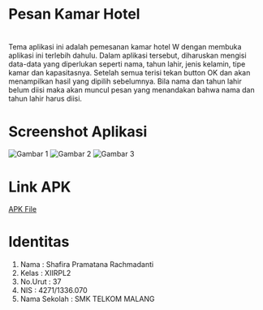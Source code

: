 # Pesan Kamar Hotel <h1> 

Tema aplikasi ini adalah pemesanan kamar hotel W dengan membuka aplikasi ini terlebih dahulu. Dalam aplikasi tersebut, diharuskan mengisi data-data yang diperlukan seperti nama, tahun lahir, jenis kelamin, tipe kamar dan kapasitasnya. Setelah semua terisi tekan button OK dan akan menampilkan hasil yang dipilih sebelumnya. Bila nama dan tahun lahir belum diisi maka akan muncul pesan yang menandakan bahwa nama dan tahun lahir harus diisi.

# Screenshot Aplikasi

![Gambar 1](http://imageshack.com/a/img924/8374/r1UnvR.jpg)
![Gambar 2](http://imageshack.com/a/img923/4249/NFeoc5.jpg)
![Gambar 3](http://imageshack.com/a/img922/6434/L72wJJ.jpg)

# Link APK
[APK File](https://drive.google.com/file/d/0Byh6Ql0UsSCUV3dadTFuVjBDTVU/view?usp=sharing)

# Identitas
1. Nama : Shafira Pramatana Rachmadanti
2. Kelas : XIIRPL2
3. No.Urut : 37
4. NIS : 4271/1336.070
5. Nama Sekolah : SMK TELKOM MALANG
